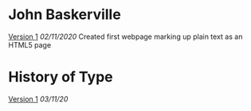 John Baskerville
================
[Version 1](https://laurengilmoreixd.github.io/john_baskerville/baskerville01.html)
*02/11/2020*
Created first webpage marking up plain text as an HTML5 page












History of Type
===============
[Version 1](https://laurengilmoreixd.github.io/john_baskerville/brief_history_of_type01)
*03/11/20*